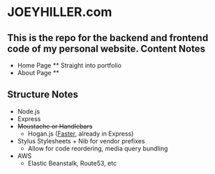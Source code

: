 JOEYHILLER.com
================

This is the repo for the backend and frontend code of my personal website.
Content Notes
---------
* Home Page
** Straight into portfolio
* About Page
** 

Structure Notes
---------
* Node.js
* Express
* ~~Moustache or Handlebars~~
  * Hogan.js ([Faster](http://jsperf.com/template-mustachejs-hogan/8), already in Express)
* Stylus Stylesheets + Nib for vendor prefixes
  * Allow for code reordering, media query bundling
* AWS
  * Elastic Beanstalk, Route53, etc
